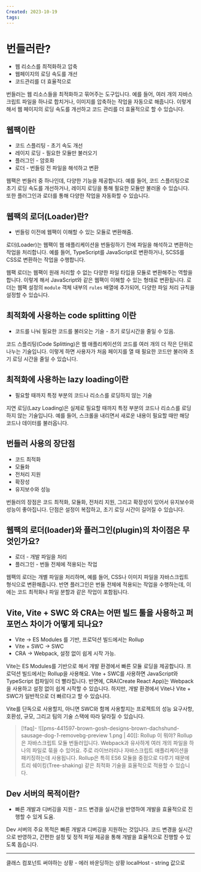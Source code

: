 ```yaml
---
Created: 2023-10-19
tags:
---
```

# 번들러란?
- 웹 리소스를 최적화하고 압축
- 웹페이지의 로딩 속도를 개선 
- 코드관리를 더 효율적으로

번들러는 웹 리소스들을 최적화하고 묶어주는 도구입니다. 예를 들어, 여러 개의 자바스크립트 파일을 하나로 합치거나, 이미지를 압축하는 작업을 자동으로 해줍니다. 이렇게 해서 웹 페이지의 로딩 속도를 개선하고 코드 관리를 더 효율적으로 할 수 있습니다.
## 웹팩이란
- 코드 스플리팅 - 초기 속도 개선
- 레이지 로딩 - 필요한 모듈만 불러오기
- 플러그인 - 암호화
- 로더 - 번들링 전 파일을 해석하고 변환 

웹팩은 번들러 중 하나인데, 다양한 기능을 제공합니다. 예를 들어, 코드 스플리팅으로 초기 로딩 속도를 개선하거나, 레이지 로딩을 통해 필요한 모듈만 불러올 수 있습니다. 또한 플러그인과 로더를 통해 다양한 작업을 자동화할 수 있습니다.
## 웹팩의 로더(Loader)란?
- 번들링 이전에 웹팩이 이해할 수 있는 모듈로 변환해줌.

로더(Loader)는 웹팩이 웹 애플리케이션을 번들링하기 전에 파일을 해석하고 변환하는 작업을 처리합니다. 예를 들어, TypeScript를 JavaScript로 변환하거나, SCSS를 CSS로 변환하는 작업을 수행합니다.

웹팩 로더는 웹팩이 원래 처리할 수 없는 다양한 파일 타입을 모듈로 변환해주는 역할을 합니다. 이렇게 해서 JavaScript와 같은 웹팩이 이해할 수 있는 형태로 변환됩니다. 로더는 웹팩 설정의 `module` 객체 내부의 `rules` 배열에 추가되어, 다양한 파일 처리 규칙을 설정할 수 있습니다.
## 최적화에 사용하는 code splitting 이란
- 코드를 나눠 필요한 코드를 불러오는 기술 - 초기 로딩시간을 줄일 수 있음.

코드 스플리팅(Code Splitting)은 웹 애플리케이션의 코드를 여러 개의 더 작은 단위로 나누는 기술입니다. 이렇게 하면 사용자가 처음 페이지를 열 때 필요한 코드만 불러와 초기 로딩 시간을 줄일 수 있습니다.
## 최적화에 사용하는 lazy loading이란
- 필요할 때까지 특정 부분의 코드나 리소스를 로딩하지 않는 기술

지연 로딩(Lazy Loading)은 실제로 필요할 때까지 특정 부분의 코드나 리소스를 로딩하지 않는 기술입니다. 예를 들어, 스크롤을 내리면서 새로운 내용이 필요할 때만 해당 코드나 데이터를 불러옵니다.
## 번들러 사용의 장단점
- 코드 최적화
- 모듈화
- 전처리 지원
- 확장성
- 유지보수와 성능

번들러의 장점은 코드 최적화, 모듈화, 전처리 지원, 그리고 확장성이 있어서 유지보수와 성능이 좋아집니다. 단점은 설정이 복잡하고, 초기 로딩 시간이 길어질 수 있습니다.
## 웹팩의 로더(loader)와 플러그인(plugin)의 차이점은 무엇인가요?
- 로더 - 개발 파일을 처리
- 플러그인 - 번들 전체에 적용되는 작업

웹팩의 로더는 개별 파일을 처리하며, 예를 들어, CSS나 이미지 파일을 자바스크립트 형식으로 변환해줍니다. 반면 플러그인은 번들 전체에 적용되는 작업을 수행하는데, 이에는 코드 최적화나 파일 분할과 같은 작업이 포함됩니다.
## Vite, Vite + SWC 와 CRA는 어떤 빌드 툴을 사용하고 퍼포먼스 차이가 어떻게 되나요?
- Vite -> ES Modules 를 기반, 프로덕션 빌드에서는 Rollup
- Vite + SWC -> SWC
- CRA -> Webpack, 설정 없이 쉽게 시작 가능. 

Vite는 ES Modules를 기반으로 해서 개발 환경에서 빠른 모듈 로딩을 제공합니다. 프로덕션 빌드에서는 Rollup을 사용해요. Vite + SWC를 사용하면 JavaScript와 TypeScript 컴파일이 더 빨라집니다. 반면에, CRA(Create React App)는 Webpack을 사용하고 설정 없이 쉽게 시작할 수 있습니다. 하지만, 개발 환경에서 Vite나 Vite + SWC가 일반적으로 더 빠르다고 할 수 있습니다.

Vite를 단독으로 사용할지, 아니면 SWC와 함께 사용할지는 프로젝트의 성능 요구사항, 호환성, 규모, 그리고 팀의 기술 스택에 따라 달라질 수 있습니다.

> [!faq]- ![[pms-441597-brown-gosh-designs-brown-dachshund-sausage-dog-_1_-removebg-preview 1.png | 40]]: Rollup 이 뭐야?
> Rollup은 자바스크립트 모듈 번들러입니다. Webpack과 유사하게 여러 개의 파일을 하나의 파일로 묶을 수 있어요. 주로 라이브러리나 자바스크립트 애플리케이션을 패키징하는데 사용됩니다. Rollup은 특히 ES6 모듈을 중점으로 다루기 때문에 트리 쉐이킹(Tree-shaking) 같은 최적화 기술을 효율적으로 적용할 수 있습니다.
## Dev 서버의 목적이란?
- 빠른 개발과 디버깅을 지원 - 코드 변경을 실시간을 반영하여 개발을 효율적으로 진행할 수 있게 도움. 

Dev 서버의 주요 목적은 빠른 개발과 디버깅을 지원하는 것입니다. 코드 변경을 실시간으로 반영하고, 간편한 설정 및 정적 파일 제공을 통해 개발을 효율적으로 진행할 수 있도록 돕습니다.

---

클래스 컴포넌트 써야하는 상황 - 에러 바운딩하는 상황
localHost - string 값으로 